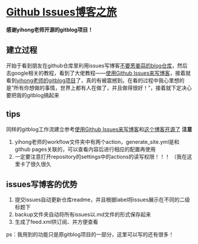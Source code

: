 # [Github Issues博客之旅](https://github.com/dingyue772/gitBlog/issues/1)

**感谢yihong老师开源的gitblog项目！**

## 建立过程
开始于看到朋友在github仓库里利用issues写博客[不要葱姜蒜的blog仓库](https://github.com/KMnO4-zx/blog)，然后去google相关的教程，看到了大佬教程——[使用Github Issues来写博客](https://zhuanlan.zhihu.com/p/400962805)，接着就看到[yihong老师的gitblog项目](https://github.com/yihong0618/gitblog)了，真的有被震撼到。在看的过程中我心里想的是“所有你想做的事情，世界上都有人在做了，并且做得很好！”，接着就下定决心要把我的gitblog搞起来

## tips
同样的gitblog工作流建立参考[使用Github Issues来写博客](https://zhuanlan.zhihu.com/p/400962805)和[这个博客开源了](https://github.com/yihong0618/gitblog/issues/177)
**注意**
1. yihong老师的workflow文件夹中有两个action，generate_site.yml是和github pages关联的，可以查看内容后进行相应的配置再使用
2. 一定要注意打开repository的settings中的actions的读写权限！！！ （我在这里卡了很久很久

## issues写博客的优势
1. 提交issues自动更新仓库readme，并且根据label将issues展示在不同的二级标题下
2. backup文件夹自动将所有issues以.md文件的形式保存起来
3. 生成了feed.xml供订阅、并方便查看

ps：我用到的功能只是原gitblog项目的一部分，这里可以写的还有很多！